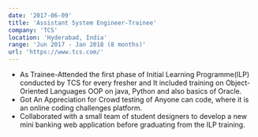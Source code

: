```yaml
---
date: '2017-06-09'
title: 'Assistant System Engineer-Trainee'
company: 'TCS'
location: 'Hyderabad, India'
range: 'Jun 2017 - Jan 2018 (8 months)'
url: 'https://www.tcs.com/'
---
```


- As Trainee-Attended the first phase of Initial Learning Programme(ILP) conducted by TCS for every fresher and It included training on Object-Oriented Languages OOP on java, Python and also basics of Oracle.
- Got An Appreciation for Crowd testing of Anyone can code, where it is an online coding challenges platform.
- Collaborated with a small team of student designers to develop a new mini banking web application before graduating from the ILP training.
